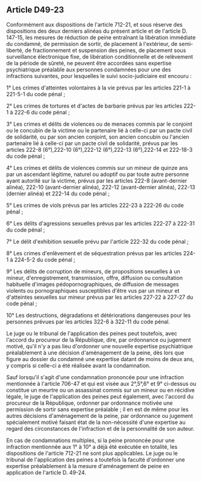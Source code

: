 Article D49-23
----
Conformément aux dispositions de l'article 712-21, et sous réserve des
dispositions des deux derniers alinéas du présent article et de l'article D.
147-15, les mesures de réduction de peine entraînant la libération immédiate du
condamné, de permission de sortir, de placement à l'extérieur, de semi-liberté,
de fractionnement et suspension des peines, de placement sous surveillance
électronique fixe, de libération conditionnelle et de relèvement de la période
de sûreté, ne peuvent être accordées sans expertise psychiatrique préalable aux
personnes condamnées pour une des infractions suivantes, pour lesquelles le
suivi socio-judiciaire est encouru :

1° Les crimes d'atteintes volontaires à la vie prévus par les articles 221-1 à
221-5-1 du code pénal ;

2° Les crimes de tortures et d'actes de barbarie prévus par les articles 222-1 à
222-6 du code pénal ;

3° Les crimes et délits de violences ou de menaces commis par le conjoint ou le
concubin de la victime ou le partenaire lié à celle-ci par un pacte civil de
solidarité, ou par son ancien conjoint, son ancien concubin ou l'ancien
partenaire lié à celle-ci par un pacte civil de solidarité, prévus par les
articles 222-8 (6°),222-10 (6°),222-12 (6°),222-13 (6°),222-14 et 222-18-3 du
code pénal ;

4° Les crimes et délits de violences commis sur un mineur de quinze ans par un
ascendant légitime, naturel ou adoptif ou par toute autre personne ayant
autorité sur la victime, prévus par les articles 222-8 (avant-dernier alinéa),
222-10 (avant-dernier alinéa), 222-12 (avant-dernier alinéa), 222-13 (dernier
alinéa) et 222-14 du code pénal ;

5° Les crimes de viols prévus par les articles 222-23 à 222-26 du code pénal ;

6° Les délits d'agressions sexuelles prévus par les articles 222-27 à 222-31 du
code pénal ;

7° Le délit d'exhibition sexuelle prévu par l'article 222-32 du code pénal ;

8° Les crimes d'enlèvement et de séquestration prévus par les articles 224-1 à
224-5-2 du code pénal ;

9° Les délits de corruption de mineurs, de propositions sexuelles à un mineur,
d'enregistrement, transmission, offre, diffusion ou consultation habituelle
d'images pédopornographiques, de diffusion de messages violents ou
pornographiques susceptibles d'être vus par un mineur et d'atteintes sexuelles
sur mineur prévus par les articles 227-22 à 227-27 du code pénal ;

10° Les destructions, dégradations et détériorations dangereuses pour les
personnes prévues par les articles 322-6 à 322-11 du code pénal.

Le juge ou le tribunal de l'application des peines peut toutefois, avec l'accord
du procureur de la République, dire, par ordonnance ou jugement motivé, qu'il
n'y a pas lieu d'ordonner une nouvelle expertise psychiatrique préalablement à
une décision d'aménagement de la peine, dès lors que figure au dossier du
condamné une expertise datant de moins de deux ans, y compris si celle-ci a été
réalisée avant la condamnation.

Sauf lorsqu'il s'agit d'une condamnation prononcée pour une infraction
mentionnée à l'article 706-47 et qui est visée aux 2°,5°,6° et 9° ci-dessus ou
constitue un meurtre ou un assassinat commis sur un mineur ou en récidive
légale, le juge de l'application des peines peut également, avec l'accord du
procureur de la République, ordonner par ordonnance motivée une permission de
sortir sans expertise préalable ; il en est de même pour les autres décisions
d'aménagement de la peine, par ordonnance ou jugement spécialement motivé
faisant état de la non-nécessité d'une expertise au regard des circonstances de
l'infraction et de la personnalité de son auteur.

En cas de condamnations multiples, si la peine prononcée pour une infraction
mentionnée aux 1° à 10° a déjà été exécutée en totalité, les dispositions de
l'article 712-21 ne sont plus applicables. Le juge ou le tribunal de
l'application des peines a toutefois la faculté d'ordonner une expertise
préalablement à la mesure d'aménagement de peine en application de l'article D.
49-24.
